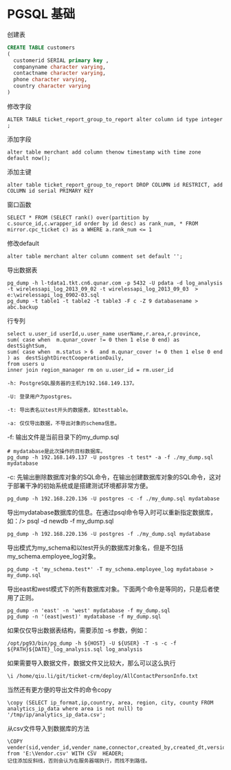 # PGSQL 基础

创建表
```sql
CREATE TABLE customers 
( 
  customerid SERIAL primary key , 
  companyname character varying, 
  contactname character varying, 
  phone character varying, 
  country character varying 
)
```

修改字段
```
ALTER TABLE ticket_report_group_to_report alter column id type integer ;
```
添加字段
```
alter table merchant add column thenow timestamp with time zone default now();
```
添加主键
```
alter table ticket_report_group_to_report DROP COLUMN id RESTRICT, add COLUMN id serial PRIMARY KEY
```
窗口函数
```
SELECT * FROM (SELECT rank() over(partition by c.source_id,c.wrapper_id order by id desc) as rank_num, * FROM mirror.cpc_ticket c) as a WHERE a.rank_num <= 1
```
修改default
```
alter table merchant alter column comment set default '';
```
导出数据表
```
pg_dump -h l-tdata1.tkt.cn6.qunar.com -p 5432 -U pdata -d log_analysis -t wirelessapi_log_2013_09_02 -t wirelessapi_log_2013_09_03  > e:\wirelessapi_log_0902-03.sql
pg_dump -t table1 -t table2 -t table3 -F c -Z 9 databasename > abc.backup
```
行专列
```
select u.user_id userId,u.user_name userName,r.area,r.province,
sum( case when  m.qunar_cover != 0 then 1 else 0 end) as  destSightSum,
sum( case when  m.status > 6  and m.qunar_cover != 0 then 1 else 0 end ) as  destSightDirectCooperationDaily,
from users u
inner join region_manager rm on u.user_id = rm.user_id
```


```
-h: PostgreSQL服务器的主机为192.168.149.137。

-U: 登录用户为postgres。

-t: 导出表名以test开头的数据表，如testtable。

-a: 仅仅导出数据，不导出对象的schema信息。
```

-f: 输出文件是当前目录下的my_dump.sql
```
# mydatabase是此次操作的目标数据库。
pg_dump -h 192.168.149.137 -U postgres -t test* -a -f ./my_dump.sql mydatabase
```

-c: 先输出删除数据库对象的SQL命令，在输出创建数据库对象的SQL命令，这对于部署干净的初始系统或是搭建测试环境都非常方便。
```
pg_dump -h 192.168.220.136 -U postgres -c -f ./my_dump.sql mydatabase
```

导出mydatabase数据库的信息。在通过psql命令导入时可以重新指定数据库，如：/> psql -d newdb -f my_dump.sql
```
pg_dump -h 192.168.220.136 -U postgres -f ./my_dump.sql mydatabase
```

导出模式为my_schema和以test开头的数据库对象名，但是不包括my_schema.employee_log对象。
```
pg_dump -t 'my_schema.test*' -T my_schema.employee_log mydatabase > my_dump.sql
```

导出east和west模式下的所有数据库对象。下面两个命令是等同的，只是后者使用了正则。
```
pg_dump -n 'east' -n 'west' mydatabase -f my_dump.sql
pg_dump -n '(east|west)' mydatabase -f my_dump.sql
```

如果仅仅导出数据表结构，需要添加 -s 参数，例如：
```
/opt/pg93/bin/pg_dump -h ${HOST} -U ${USER} -T -s -c -f ${PATH}${DATE}_log_analysis.sql log_analysis
```

如果需要导入数据文件，数据文件又比较大，那么可以这么执行
```
\i /home/qiu.li/git/ticket-crm/deploy/AllContactPersonInfo.txt 
```

当然还有更方便的导出文件的命令copy
```
\copy (SELECT ip_format,ip,country, area, region, city, county FROM analytics_ip_data where area is not null) to '/tmp/ip/analytics_ip_data.csv';
```

从csv文件导入到数据库的方法
```
\COPY vender(sid,vender_id,vender_name,connector,created_by,created_dt,version,del_flg) from 'E:\Vendor.csv' WITH CSV  HEADER;
记住添加反斜线，否则会认为在服务器端执行，而找不到路径。
```

